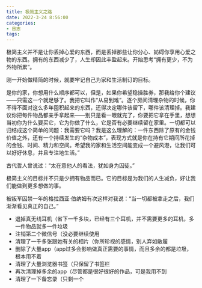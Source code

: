 ```yaml
---
title: 极简主义之路
date: 2022-3-24 8:56:00
categories:
- 日志
tags:
---
```


极简主义并不是让你丢掉心爱的东西，而是丢掉那些让你分心、妨碍你享用心爱之物的东西。拥有的东西减少了，人生却因此丰盈起来。开始思考“拥有更少，不为外物所累”。

刚一开始做精简的时候，就要牢记自己为家和生活制订的目标。

是你的家，你想用什么顺序都可以，但是，如果你希望稳操胜券，那我给你个建议——只需这一个就足够了。我把它叫作“从易到难”。逐个房间清理杂物的时候，你不得不面对这么多年囤积起来的东西，还得决定哪件该留下，哪件该清理掉。我建议你把每件物品都亲手拿起来——别只是看一眼就完了，你要把它拿在手里，想想当初你为什么要买它，它为你做了什么，它是否有必要继续留在家里。一切都可以归结成这个简单的问题：我需要它吗？我是这么理解的：一件东西除了原有的金钱价值之外，还有一个持续发生的“杂物成本”，表现方式就是你在持有它期间所花掉的金钱、时间、精力和空间。希望我的家和生活空间能变成一个避风港，让我们可以好好休息，并且专注地生活。”

古代哲人曾说过：“太在意他人的看法，犹如身为囚徒。”

极简主义的目标并不只是少拥有物品而已。它的目标是为我们的人生减负，好让我们能做到更多想做的事。

被叛军囚禁一年的格拉西亚·伯纳姆有次这样对我说：“当一切都被拿走之后，我们渐渐看见真正的自己。”

* 退掉真无线耳机（省下一千多块，已经有三个耳机，并不需要更多的耳机，多一件物品就多一件垃圾
* 注销第二个微信号（没必要继续使用
* 清理了一千多张跟她有关的相片（你所珍视的感情，别人弃如敝履
* 删除了大量app（app过多会影响做真正需要的事情，而且多余的都是垃圾，根本用不着
* 清理了大量浏览器书签（只保留了书签栏
* 再次清理掉多余的app（尽管都是很好很好的作品，可是我用不到
* 清理了一下备忘录（只剩一个
